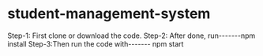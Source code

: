 # student-management-system
Step-1: First clone or download the code.
Step-2: After done, run-------npm install 
Step-3:Then run the code with------- npm start
